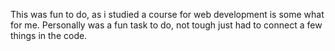 This was fun to do, as i studied a course for web development is some what for me. Personally was a fun task to do, not tough just had to connect a few things in the code.
